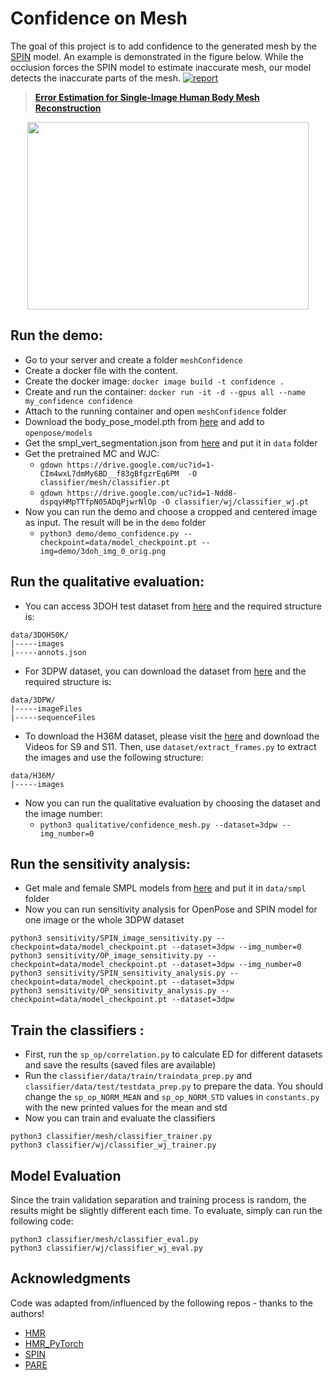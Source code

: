 # Confidence on Mesh
The goal of this project is to add confidence to the generated mesh by the [SPIN](https://openaccess.thecvf.com/content_ICCV_2019/html/Kolotouros_Learning_to_Reconstruct_3D_Human_Pose_and_Shape_via_Model-Fitting_ICCV_2019_paper.html) model. An example is demonstrated in the figure below. While the occlusion forces the SPIN model to estimate inaccurate mesh, our model detects the inaccurate parts of the mesh.
[![report](https://img.shields.io/badge/ArXiv-Paper-red)]([https://arxiv.org/abs/2104.08527](https://arxiv.org/abs/2305.17245))
> [**Error Estimation for Single-Image Human Body Mesh Reconstruction**]([https://arxiv.org/abs/2104.08527](https://arxiv.org/abs/2305.17245))

<p align="center">
	<img width="450" height="300" src="walking.gif">
</p>

## Run the demo:
- Go to your server and create a folder ```meshConfidence``` 
- Create a docker file with the content.  
- Create the docker image: ```docker image build -t confidence .```  
- Create and run the container: ```docker run -it -d --gpus all --name my_confidence confidence```  
- Attach to the running container and open ```meshConfidence``` folder  
- Download the body_pose_model.pth from [here](https://github.com/Hzzone/pytorch-openpose) and add to ```openpose/models```  
- Get the smpl_vert_segmentation.json from [here](https://github.com/Meshcapade/wiki/tree/main/assets/SMPL_body_segmentation/smpl) and put it in ```data``` folder  
- Get the pretrained MC and WJC:  
  - ```gdown https://drive.google.com/uc?id=1-CIm4wxL7dmMy6BD__f83gBfgzrEq6PM  -O classifier/mesh/classifier.pt```  
  - ```gdown https://drive.google.com/uc?id=1-Ndd8-dspqyHMpTTfpN05ADqPjwrNlOp -O classifier/wj/classifier_wj.pt```  
- Now you can run the demo and choose a cropped and centered image as input. The result will be in the ```demo``` folder
  - ```python3 demo/demo_confidence.py --checkpoint=data/model_checkpoint.pt --img=demo/3doh_img_0_orig.png```  

## Run the qualitative evaluation:
- You can access 3DOH test dataset from [here](https://www.yangangwang.com) and the required structure is:
```
data/3DOH50K/
|-----images
|-----annots.json
```
- For 3DPW dataset, you can download the dataset from [here](https://virtualhumans.mpi-inf.mpg.de/3DPW) and the required structure is:
```
data/3DPW/
|-----imageFiles
|-----sequenceFiles
```
- To download the H36M dataset, please visit the [here](http://vision.imar.ro/human3.6m/description.php) and download the Videos for S9 and S11. Then, use ```dataset/extract_frames.py``` to extract the images and use the following structure:
```
data/H36M/
|-----images
```
- Now you can run the qualitative evaluation by choosing the dataset and the image number:
  - ```python3 qualitative/confidence_mesh.py --dataset=3dpw --img_number=0```

## Run the sensitivity analysis:
- Get male and female SMPL models from [here](https://smpl.is.tue.mpg.de/) and put it in ```data/smpl``` folder  
- Now you can run sensitivity analysis for OpenPose and SPIN model for one image or the whole 3DPW dataset
```
python3 sensitivity/SPIN_image_sensitivity.py --checkpoint=data/model_checkpoint.pt --dataset=3dpw --img_number=0
python3 sensitivity/OP_image_sensitivity.py --checkpoint=data/model_checkpoint.pt --dataset=3dpw --img_number=0
python3 sensitivity/SPIN_sensitivity_analysis.py --checkpoint=data/model_checkpoint.pt --dataset=3dpw
python3 sensitivity/OP_sensitivity_analysis.py --checkpoint=data/model_checkpoint.pt --dataset=3dpw
```
## Train the classifiers :
- First, run the ```sp_op/correlation.py``` to calculate ED for different datasets and save the results (saved files are available)  
- Run the ```classifier/data/train/traindata_prep.py``` and ```classifier/data/test/testdata_prep.py``` to prepare the data. You should change the ```sp_op_NORM_MEAN``` and ```sp_op_NORM_STD``` values in ```constants.py``` with the new printed values for the mean and std  
- Now you can train and evaluate the classifiers
```
python3 classifier/mesh/classifier_trainer.py
python3 classifier/wj/classifier_wj_trainer.py
```
## Model Evaluation
Since the train validation separation and training process is random, the results might be slightly different each time. To evaluate, simply can run the following code:
```
python3 classifier/mesh/classifier_eval.py
python3 classifier/wj/classifier_wj_eval.py 
```

## Acknowledgments
Code was adapted from/influenced by the following repos - thanks to the authors!
- [HMR](https://github.com/akanazawa/hmr)
- [HMR_PyTorch](https://github.com/MandyMo/pytorch_HMR)
- [SPIN](https://github.com/nkolot/SPIN)
- [PARE](https://github.com/mkocabas/PARE)

